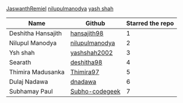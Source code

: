[JaswanthRemiel](GitHub.com/JaswanthRemiel)
[nilupulmanodya](github.com/nilupulmanodya/)
[yash shah](github.com/yashshah2002)

| Name                 | Github                                                        | Starred the repo |
| -------------------- | ------------------------------------------------------------- | ---------------- |
| Deshitha Hansajith   |   [hansajith98](https://github.com/hansajith98)               |         1        |
| Nilupul Manodya      |   [nilupulmanodya](https://github.com/nilupulmanodya/)        |         2        |
|  Ysh shah            |   [yashshah2002](https://github.com/yashshah2002)             |         3        |
|   Searath            |   [deshitha98](https://github.com/deshitha98)                 |         4        |
|   Thimira Madusanka  |   [Thimira97](https://github.com/Thimira97)                   |         5        |
|   Dulaj Nadawa       |   [dnadawa](https://github.com/dnadawa)                       |         6        |
|   Subhamay Paul      |   [Subho-codegeek](https://github.com/Subho-codegeek)         |         7        |
